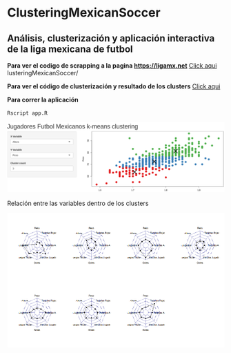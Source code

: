 # ClusteringMexicanSoccer
## Análisis, clusterización   y aplicación interactiva de la liga mexicana de futbol

**Para ver el codigo de scrapping a la pagina https://ligamx.net** [Click aqui](https://github.com/Mahonry/ClusteringMexicanSoccer/blob/master/Scrapping_Ligamexicana.R)
lusteringMexicanSoccer/


**Para ver el código de clusterización y resultado de los clusters** [Click aqui](https://mahonry.github.io/ClusteringMexicanSoccer/)

**Para correr la aplicación**
    
    Rscript app.R
    
  
<p align="center">
  <img src="https://github.com/Mahonry/ClusteringMexicanSoccer/blob/master/appImage.png">
</p>


Relación entre las variables dentro de los clusters

<p align="center">
  <img src="./Rplot01.png">
</p>





